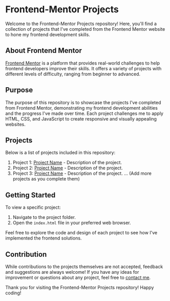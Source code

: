 # Frontend-Mentor Projects

Welcome to the Frontend-Mentor Projects repository! Here, you'll find a collection of projects that I've completed from the Frontend Mentor website to hone my frontend development skills.

## About Frontend Mentor

[Frontend Mentor](https://www.frontendmentor.io/) is a platform that provides real-world challenges to help frontend developers improve their skills. It offers a variety of projects with different levels of difficulty, ranging from beginner to advanced.

## Purpose

The purpose of this repository is to showcase the projects I've completed from Frontend Mentor, demonstrating my frontend development abilities and the progress I've made over time. Each project challenges me to apply HTML, CSS, and JavaScript to create responsive and visually appealing websites.

## Projects

Below is a list of projects included in this repository:

1. Project 1: [Project Name](link-to-project) - Description of the project.
2. Project 2: [Project Name](link-to-project) - Description of the project.
3. Project 3: [Project Name](link-to-project) - Description of the project.
   ...
   (Add more projects as you complete them)

## Getting Started

To view a specific project:

1. Navigate to the project folder.
2. Open the `index.html` file in your preferred web browser.

Feel free to explore the code and design of each project to see how I've implemented the frontend solutions.

## Contribution

While contributions to the projects themselves are not accepted, feedback and suggestions are always welcome! If you have any ideas for improvement or questions about any project, feel free to [contact me](mailto:katlehomak6@gmail.com).

Thank you for visiting the Frontend-Mentor Projects repository! Happy coding!

